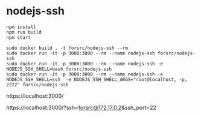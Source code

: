 # nodejs-ssh

```
npm install
npm run build
npm start
```
```
sudo docker build . -t forsrc/nodejs-ssh --rm
sudo docker run -it -p 3000:3000 --rm --name nodejs-ssh forsrc/nodejs-ssh
sudo docker run -it -p 3000:3000 --rm --name nodejs-ssh -e NODEJS_SSH_SHELL=bash forsrc/nodejs-ssh
sudo docker run -it -p 3000:3000 --rm --name nodejs-ssh -e NODEJS_SSH_SHELL=ssh  -e NODEJS_SSH_SHELL_ARGS="root@localhost, -p, 2222" forsrc/nodejs-ssh
```

https://localhost:3000/

https://localhost:3000/?ssh=forsrc@172.17.0.2&ssh_port=22
